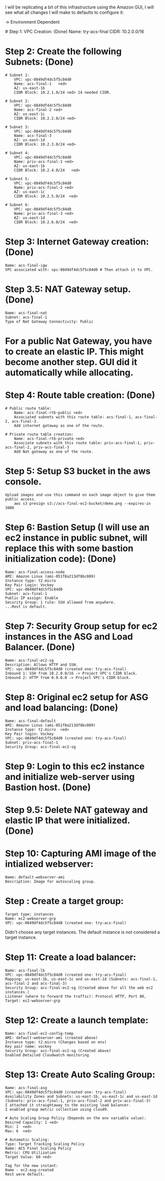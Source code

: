 I will be replicating a bit of this infrastructure using the Amazon GUI, I will see what all changes I will make to defaults to configure it:


<ed> -> Environment Dependent


<Networking Module Starts Here>
# Step 1: VPC Creation: (Done)
Name: try-acs-final <ed>
CIDR: 10.2.0.0/16 <ed>

# Step 2: Create the following Subnets: (Done)
    # Subnet 1: 
        VPC: vpc-0849df4dc5f5c84d0
        Name: acs-final-1   <ed>
        AZ: us-east-1b
        CIDR Block: 10.2.1.0/24 <ed> 24 needed CIDR.
    
    # Subnet 2:
        VPC: vpc-0849df4dc5f5c84d0
        Name: acs-final-2 <ed>
        AZ: us-east-1c
        CIDR Block: 10.2.2.0/24 <ed>
    
    # Subnet 3:
        VPC: vpc-0849df4dc5f5c84d0
        Name: acs-final-3
        AZ: us-east-1d
        CIDR Block: 10.2.3.0/24 <ed>

    # Subnet 4:
        VPC: vpc-0849df4dc5f5c84d0
        Name: priv-acs-final-1 <ed>
        AZ: us-east-1b
        CIDR Block: 10.2.4.0/24   <ed>      

    # Subnet 5:
        VPC: vpc-0849df4dc5f5c84d0
        Name: priv-acs-final-2 <ed>
        AZ: us-east-1c
        CIDR Block: 10.2.5.0/24  <ed>

    # Subnet 6:
        VPC: vpc-0849df4dc5f5c84d0
        Name: priv-acs-final-3 <ed>
        AZ: us-east-1d
        CIDR Block: 10.2.6.0/24  <ed>

# Step 3: Internet Gateway creation: (Done)
    Name: acs-final-igw 
    VPC associated with: vpc-0849df4dc5f5c84d0 # Then attach it to VPC.

# Step 3.5: NAT Gateway setup. (Done)
    Name: acs-final-nat 
    Subnet: acs-final-1
    Type of Nat Gateway Connectivity: Public

# For a public Nat Gateway, you have to create an elastic IP. This might become another step. GUI did it automatically while allocating.


# Step 4: Route table creation: (Done)
    # Public route table:
        Name: acs-final-rtb-public <ed>
        Associated subnets with this route table: acs-final-1, acs-final-2, acs-final-3.
        Add internet gateway as one of the route.

    # Private route table creation:
        Name: acs-final-rtb-private <ed>
        Associate subnets with this route table: priv-acs-final-1, priv-acs-final-2, priv-acs-final-3
        Add Nat gateway as one of the route.

<Networking Module Ends Here>

# Step 5: Setup S3 bucket in the aws console.
    Upload images and use this command on each image object to give them public access.
        aws s3 presign s3://acs-final-ec2-bucket/demo.png --expires-in 3000


<Computing Setup Module Starts Here.>

# Step 6: Bastion Setup (I will use an ec2 instance in public subnet, will replace this with some bastion initialization code): (Done)
    Name: acs-final-access-node
    AMI: Amazon Linux (ami-051f8a213df8bc089)
    Instance type: t2.micro
    Key Pair Login: Vockey
    VPC: vpc-0849df4dc5f5c84d0
    Subnet: acs-final-1 
    Public IP assign: Enable
    Security Group: 1 rule: SSH allowed from anywhere.
    ...Rest is default.


# Step 7: Security Group setup for ec2 instances in the ASG and Load Balancer. (Done)
    Name: acs-final-ec2-sg
    Description: Allows HTTP and SSH.
    VPC: vpc-0849df4dc5f5c84d0 (created one: try-acs-final)
    Inbound 1: SSH from 10.2.0.0/16 -> Project VPC's CIDR block.
    Inbound 2: HTTP from 0.0.0.0 -> Project VPC's CIDR block.

# Step 8: Original ec2 setup for ASG and load balancing: (Done)
    Name: acs-final-default
    AMI: Amazon Linux (ami-051f8a213df8bc089)
    Instance type: t2.micro  <ed>
    Key Pair login: Vockey
    VPC: vpc-0849df4dc5f5c84d0 (created one: try-acs-final)
    Subnet: priv-acs-final-1
    Security Group: acs-final-ec2-sg

# Step 9: Login to this ec2 instance and initialize web-server using Bastion host. (Done)

# Step 9.5: Delete NAT gateway and elastic IP that were initialized. (Done)

<Computing Setup Module Ends Here>

<Balance-and-Scale module starts here.>

# Step 10: Capturing AMI image of the intialized webserver:
    Name: default-webserver-ami
    Description: Image for autoscaling group.


# Step : Create a target group:
    Target type: instances
    Name: ec2-webserver-grp
    VPC: vpc-0849df4dc5f5c84d0 (created one: try-acs-final)
Didn't choose any target instances. The default instance is not considered a target instance.


# Step 11: Create a load balancer:
    Name: acs-final-lb
    VPC: vpc-0849df4dc5f5c84d0 (created one: try-acs-final)
    Mapping: us-east-1b, us-east-1c and us-east-1d (Subnets: acs-final-1, acs-final-2 and acs-final-3)
    Security Group: acs-final-ec2-sg (Created above for all the web ec2 instances.)
    Listener (where to forward the traffic): Protocol HTTP, Port 80, Target: ec2-webserver-grp

# Step 12: Create a launch template:
    Name: acs-final-ec2-config-temp
    AMI: default-webserver-ami (created above)
    Instance type: t2.micro (Changes based on env)
    Key pair name: vockey
    Security Group: acs-final-ec2-sg (Created above)
    Enabled Detailed Cloudwatch monitoring


# Step 13: Create Auto Scaling Group:
    Name: acs-final-asg
    VPC: vpc-0849df4dc5f5c84d0 (created one: try-acs-final)
    Availability Zones and Subnets: us-east-1b, us-east-1c and us-east-1d (Subnets: priv-acs-final-1, priv-acs-final-2 and priv-acs-final-3)
    I attached it straightaway to the existing load balancer.
    I enabled group metric collection using cloud9.

    # Auto Scaling Group Policy (Depends on the env variable value):
    Desired Capacity: 1 <ed>
    Min: 1  <ed>
    Max: 6  <ed>
    
    # Automatic Scaling:
    Type: Target Tracking Scaling Policy
    Name: ACS Final Scaling Policy
    Metric: CPU Utilization
    Target Value: 60 <ed>

    Tag for the new instant:
    Name - ec2-asg-created
    Rest were default.

<Balance and Scale Module Ends Here>